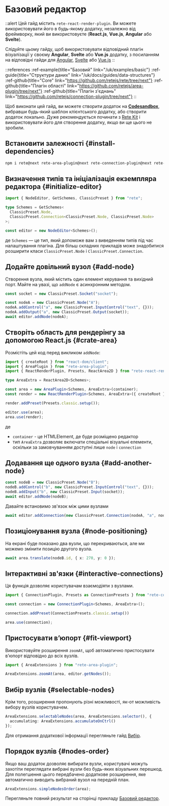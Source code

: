 # Базовий редактор

::alert
Цей гайд містить `rete-react-render-plugin`. Ви можете використовувати його в будь-якому додатку, незалежно від фреймворку, який ви використовуєте (**React.js**, **Vue.js**, **Angular** або **Svelte**).

Слідуйте цьому гайду, щоб використовувати відповідний плагін візуалізації у своєму **Angular**, **Svelte** або **Vue.js** додатку, з посиланням на відповідні гайди для [Angular](/uk/docs/guides/renderers/angular), [Svelte](/uk/docs/guides/renderers/svelte) або [Vue.js](/uk/docs/guides/renderers/vue)
::

::references
:ref-example{title="Базовий" link="/uk/examples/basic"}
:ref-guide{title="Структури даних" link="/uk/docs/guides/data-structures"}
:ref-github{title="Core" link="https://github.com/retejs/rete/tree/next"}
:ref-github{title="Плагін області" link="https://github.com/retejs/area-plugin/tree/next"}
:ref-github{title="Плагін з'єднань" link="https://github.com/retejs/connection-plugin/tree/next"}
::

Щоб виконати цей гайд, ви можете створити додаток на **[Codesandbox](https://codesandbox.io)**, вибравши будь-який шаблон клієнтського додатку, або створити додаток локально. Дуже рекомендується починати з [Rete Kit](/uk/docs/development/rete-kit) і використовувати його для створення додатку, якщо ви ще цього не зробили.

## Встановити залежності {#install-dependencies}

```bash
npm i rete@next rete-area-plugin@next rete-connection-plugin@next rete-react-render-plugin@next rete-render-utils@next styled-components@next react@18 react-dom@18
```

## Визначення типів та ініціалізація екземпляра редактора {#initialize-editor}

```ts
import { NodeEditor, GetSchemes, ClassicPreset } from "rete";

type Schemes = GetSchemes<
  ClassicPreset.Node,
  ClassicPreset.Connection<ClassicPreset.Node, ClassicPreset.Node>
>;

const editor = new NodeEditor<Schemes>();
```
де `Schemes` — це тип, який допоможе вам з виведенням типів під час налаштування плагіна. Для більш складних прикладів може знадобитися розширити класи `ClassicPreset.Node` і `ClassicPreset.Connection`.

## Додайте довільний вузол {#add-node}

Створення вузла, який містить один елемент керування та вихідний порт. Майте на увазі, що `addNode` є асинхронним методом.

```ts
const socket = new ClassicPreset.Socket("socket");

const nodeA = new ClassicPreset.Node("A");
nodeA.addControl("a", new ClassicPreset.InputControl("text", {}));
nodeA.addOutput("a", new ClassicPreset.Output(socket));
await editor.addNode(nodeA);
```


## Створіть область для рендерінгу за допомогою React.js {#crate-area}

Розмістіть цей код перед викликом `addNode`:

```ts
import { createRoot } from "react-dom/client";
import { AreaPlugin } from "rete-area-plugin";
import { ReactRenderPlugin, Presets, ReactArea2D } from "rete-react-render-plugin";

type AreaExtra = ReactArea2D<Schemes>;

const area = new AreaPlugin<Schemes, AreaExtra>(container);
const render = new ReactRenderPlugin<Schemes, AreaExtra>({ createRoot });

render.addPreset(Presets.classic.setup());

editor.use(area);
area.use(render);
```
де
- `container` - це HTMLElement, де буде розміщено редактор
- тип `AreaExtra` дозволяє включати спеціальні візуальні елементи, оскільки за замовчуванням доступні лише `node` і `connection`

## Додавання ще одного вузла {#add-another-node}

```ts
const nodeB = new ClassicPreset.Node("B");
nodeB.addControl("b", new ClassicPreset.InputControl("text", {}));
nodeB.addInput("b", new ClassicPreset.Input(socket));
await editor.addNode(nodeB);
```

Давайте встановимо зв'язок між цими вузлами

```ts
await editor.addConnection(new ClassicPreset.Connection(nodeA, "a", nodeB, "b"));
```

## Позиціонування вузла {#node-positioning}

На екрані буде показано два вузли, що перекриваються, але ми можемо змінити позицію другого вузла.

```ts
await area.translate(nodeB.id, { x: 270, y: 0 });
```

## Інтерактивні зв'язки {#interactive-connections}

Ця функція дозволяє користувачам взаємодіяти з вузлами.

```ts
import { ConnectionPlugin, Presets as ConnectionPresets } from "rete-connection-plugin"

const connection = new ConnectionPlugin<Schemes, AreaExtra>();

connection.addPreset(ConnectionPresets.classic.setup())

area.use(connection);
```

## Пристосувати в’юпорт {#fit-viewport}

Використовуйте розширення `zoomAt`, щоб автоматично пристосувати в’юпорт відповідно до всіх вузлів.

```ts
import { AreaExtensions } from "rete-area-plugin";

AreaExtensions.zoomAt(area, editor.getNodes());
```

## Вибір вузлів {#selectable-nodes}

Крім того, розширення пропонують різні можливості, як-от можливість вибору вузлів користувачем.

```ts
AreaExtensions.selectableNodes(area, AreaExtensions.selector(), {
  accumulating: AreaExtensions.accumulateOnCtrl()
});
```

Для отримання додаткової інформації перегляньте гайд [Вибір](/uk/docs/guides/selectable).

## Порядок вузлів {#nodes-order}

Якщо ваш додаток дозволяє вибирати вузли, користувачі можуть захотіти переглядати вибрані вузли без будь-яких візуальних перешкод. Для полегшення цього передбачено додаткове розширення, яке автоматично виводить вибраний вузол на передній план.

```ts
AreaExtensions.simpleNodesOrder(area);
```

Перегляньте повний результат на сторінці прикладу [Базовий редактор](/uk/examples/basic).
